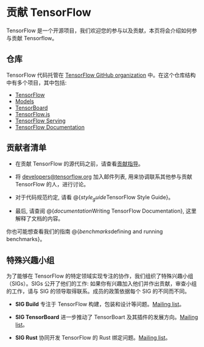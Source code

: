# 贡献 TensorFlow

TensorFlow 是一个开源项目，我们欢迎您的参与以及贡献，本页将会介绍如何参与贡献 Tensorflow。

## 仓库

TensorFlow 代码托管在 [TensorFlow GitHub organization](https://github.com/tensorflow) 中。在这个仓库结构中有多个项目，其中包括:

* [TensorFlow](https://github.com/tensorflow/tensorflow)
* [Models](https://github.com/tensorflow/models)
* [TensorBoard](https://github.com/tensorflow/tensorboard)
* [TensorFlow.js](https://github.com/tensorflow/tfjs)
* [TensorFlow Serving](https://github.com/tensorflow/serving)
* [TensorFlow Documentation](https://github.com/tensorflow/tensorflow/tree/master/tensorflow/docs_src)

## 贡献者清单

* 在贡献 TensorFlow 的源代码之前，请查看[贡献指导](https://github.com/tensorflow/tensorflow/blob/master/CONTRIBUTING.md)。

* 将 [developers@tensorflow.org](https://groups.google.com/a/tensorflow.org/d/forum/developers) 加入邮件列表, 用来协调联系其他参与贡献 TensorFlow 的人，进行讨论。

* 对于代码规范约定, 请看 @{$style_guide$TensorFlow Style Guide}。

* 最后, 请查阅 @{$documentation$Writing TensorFlow Documentation}, 这里解释了文档的内容。

你也可能想查看我们的指南 @{$benchmarks$defining and running benchmarks}。

## 特殊兴趣小组

为了能够在 TensorFlow 的特定领域实现专注的协作，我们组织了特殊兴趣小组（SIGs）。SIGs 公开了他们的工作: 如果你有兴趣加入他们并作出贡献，审查小组的工作，请与 SIG 的领导取得联系。成员的政策依据每个 SIG 的不同而不同。

* **SIG Build** 专注于 TensorFlow 构建，包装和设计等问题。[Mailing list](https://groups.google.com/a/tensorflow.org/d/forum/build)。

* **SIG TensorBoard** 进一步推动了 TensorBoart 及其插件的发展方向。[Mailing list](https://groups.google.com/a/tensorflow.org/d/forum/sig-tensorboard)。

* **SIG Rust** 协同开发 TensorFlow 的 Rust 绑定问题。[Mailing list](https://groups.google.com/a/tensorflow.org/d/forum/rust)。
